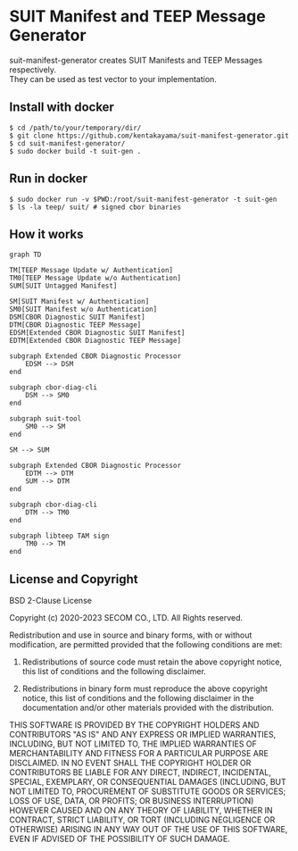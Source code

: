 # SUIT Manifest and TEEP Message Generator
suit-manifest-generator creates SUIT Manifests and TEEP Messages respectively.  
They can be used as test vector to your implementation.  

## Install with docker
```
$ cd /path/to/your/temporary/dir/
$ git clone https://github.com/kentakayama/suit-manifest-generator.git
$ cd suit-manifest-generator/
$ sudo docker build -t suit-gen .
```

## Run in docker
```
$ sudo docker run -v $PWD:/root/suit-manifest-generator -t suit-gen
$ ls -la teep/ suit/ # signed cbor binaries
```

## How it works
``` mermaid
graph TD

TM[TEEP Message Update w/ Authentication]
TM0[TEEP Message Update w/o Authentication]
SUM[SUIT Untagged Manifest]

SM[SUIT Manifest w/ Authentication]
SM0[SUIT Manifest w/o Authentication]
DSM[CBOR Diagnostic SUIT Manifest]
DTM[CBOR Diagnostic TEEP Message]
EDSM[Extended CBOR Diagnostic SUIT Manifest]
EDTM[Extended CBOR Diagnostic TEEP Message]

subgraph Extended CBOR Diagnostic Processor
    EDSM --> DSM
end

subgraph cbor-diag-cli
    DSM --> SM0
end

subgraph suit-tool
    SM0 --> SM
end

SM --> SUM

subgraph Extended CBOR Diagnostic Processor
    EDTM --> DTM
    SUM --> DTM
end

subgraph cbor-diag-cli
    DTM --> TM0
end

subgraph libteep TAM sign
    TM0 --> TM
end
```

## License and Copyright
BSD 2-Clause License

Copyright (c) 2020-2023 SECOM CO., LTD. All Rights reserved.

Redistribution and use in source and binary forms, with or without
modification, are permitted provided that the following conditions are met:

1. Redistributions of source code must retain the above copyright notice, this
   list of conditions and the following disclaimer.

2. Redistributions in binary form must reproduce the above copyright notice,
   this list of conditions and the following disclaimer in the documentation
   and/or other materials provided with the distribution.

THIS SOFTWARE IS PROVIDED BY THE COPYRIGHT HOLDERS AND CONTRIBUTORS "AS IS"
AND ANY EXPRESS OR IMPLIED WARRANTIES, INCLUDING, BUT NOT LIMITED TO, THE
IMPLIED WARRANTIES OF MERCHANTABILITY AND FITNESS FOR A PARTICULAR PURPOSE ARE
DISCLAIMED. IN NO EVENT SHALL THE COPYRIGHT HOLDER OR CONTRIBUTORS BE LIABLE
FOR ANY DIRECT, INDIRECT, INCIDENTAL, SPECIAL, EXEMPLARY, OR CONSEQUENTIAL
DAMAGES (INCLUDING, BUT NOT LIMITED TO, PROCUREMENT OF SUBSTITUTE GOODS OR
SERVICES; LOSS OF USE, DATA, OR PROFITS; OR BUSINESS INTERRUPTION) HOWEVER
CAUSED AND ON ANY THEORY OF LIABILITY, WHETHER IN CONTRACT, STRICT LIABILITY,
OR TORT (INCLUDING NEGLIGENCE OR OTHERWISE) ARISING IN ANY WAY OUT OF THE USE
OF THIS SOFTWARE, EVEN IF ADVISED OF THE POSSIBILITY OF SUCH DAMAGE.
